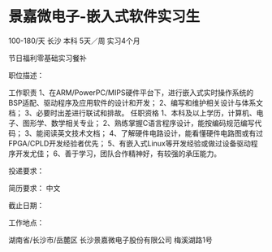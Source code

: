# 景嘉微电子-嵌入式软件实习生

100-180/天 长沙 本科 5天／周 实习4个月

节日福利零基础实习餐补

职位描述：

工作职责 1、在ARM/PowerPC/MIPS硬件平台下，进行嵌入式实时操作系统的BSP适配、驱动程序及应用软件的设计和开发； 2、编写和维护相关设计与体系文档； 3、必要时出差进行联试和排故。 任职资格 1、本科及以上学历，计算机、电子、图形学、数学相关专业； 2、熟练掌握C语言程序设计，能按编码规范编写代码； 3、能阅读英文技术文档； 4、了解硬件电路设计，能看懂硬件电路图或有过FPGA/CPLD开发经验者优先； 5、有嵌入式Linux等开发经验或做过设备驱动程序开发尤佳； 6、善于学习，团队合作精神好，有较强的承压能力。

投递要求：

简历要求： 中文

截止日期：

工作地点：

湖南省/长沙市/岳麓区 长沙景嘉微电子股份有限公司 梅溪湖路1号